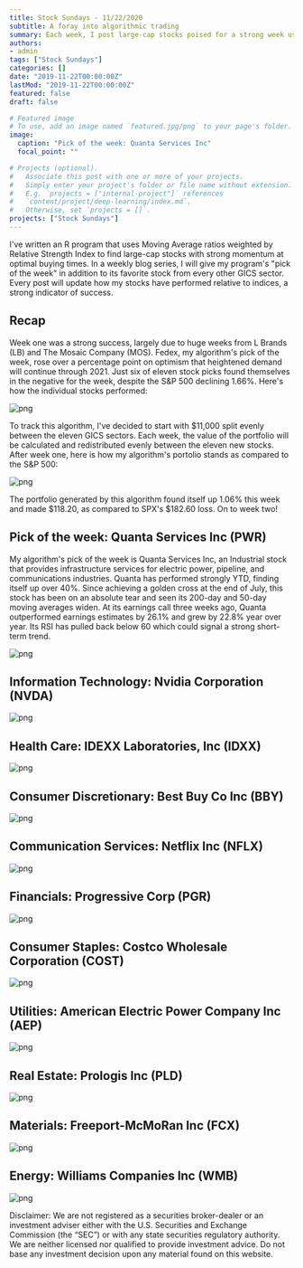 ```yaml
---
title: Stock Sundays - 11/22/2020
subtitle: A foray into algorithmic trading
summary: Each week, I post large-cap stocks poised for a strong week using a technicals-based algorithm.
authors: 
- admin
tags: ["Stock Sundays"]
categories: []
date: "2019-11-22T00:00:00Z"
lastMod: "2019-11-22T00:00:00Z"
featured: false
draft: false

# Featured image
# To use, add an image named `featured.jpg/png` to your page's folder. 
image:
  caption: "Pick of the week: Quanta Services Inc"
  focal_point: ""

# Projects (optional).
#   Associate this post with one or more of your projects.
#   Simply enter your project's folder or file name without extension.
#   E.g. `projects = ["internal-project"]` references 
#   `content/project/deep-learning/index.md`.
#   Otherwise, set `projects = []`.
projects: ["Stock Sundays"]
---
```


I've written an R program that uses Moving Average ratios weighted by Relative Strength Index to find large-cap stocks with strong momentum at optimal buying times. In a weekly blog series, I will give my program's "pick of the week" in addition to its favorite stock from every other GICS sector. Every post will update how my stocks have performed relative to indices, a strong indicator of success.

## Recap

Week one was a strong success, largely due to huge weeks from L Brands (LB) and The Mosaic Company (MOS). Fedex, my algorithm's pick of the week, rose over a percentage point on optimism that heightened demand will continue through 2021. Just six of eleven stock picks found themselves in the negative for the week, despite the S&P 500 declining 1.66%. Here's how the individual stocks performed:

![png](./11.15.2020IndividualStockReturns.png)

To track this algorithm, I've decided to start with $11,000 split evenly between the eleven GICS sectors. Each week, the value of the portfolio will be calculated and redistributed evenly between the eleven new stocks. After week one, here is how my algorithm's portolio stands as compared to the S&P 500:

![png](./11.15.2020weekOneResults.png)

The portfolio generated by this algorithm found itself up 1.06% this week and made $118.20, as compared to SPX's $182.60 loss. On to week two!

## Pick of the week: Quanta Services Inc (PWR)

My algorithm's pick of the week is Quanta Services Inc, an Industrial stock that provides infrastructure services for electric power, pipeline, and communications industries. Quanta has performed strongly YTD, finding itself up over 40%. Since achieving a golden cross at the end of July, this stock has been on an absolute tear and seen its 200-day and 50-day moving averages widen. At its earnings call three weeks ago, Quanta outperformed earnings estimates by 26.1% and grew by 22.8% year over year. Its RSI has pulled back below 60 which could signal a strong short-term trend.

![png](./Industrials11.22.2020.png)

## Information Technology: Nvidia Corporation (NVDA)

![png](./Tech11.22.2020.png)

## Health Care: IDEXX Laboratories, Inc (IDXX)

![png](./Health11.22.2020.png)

## Consumer Discretionary: Best Buy Co Inc (BBY)

![png](./Discretionary11.22.2020.png)

## Communication Services: Netflix Inc (NFLX)

![png](./Comms11.22.2020.png)

## Financials: Progressive Corp (PGR)

![png](./Financials11.22.2020.png)

## Consumer Staples: Costco Wholesale Corporation (COST)

![png](./Staples11.22.2020.png)

## Utilities: American Electric Power Company Inc (AEP)

![png](./Utilities11.22.2020.png)

## Real Estate: Prologis Inc (PLD)

![png](./Estate11.22.2020.png)

## Materials: Freeport-McMoRan Inc (FCX)

![png](./Materials11.22.2020.png)

## Energy: Williams Companies Inc (WMB)

![png](./Energy11.22.2020.png)

Disclaimer: We are not registered as a securities broker-dealer or an investment adviser either with the U.S. Securities and Exchange Commission (the “SEC”) or with any state securities regulatory authority. We are neither licensed nor qualified to provide investment advice. Do not base any investment decision upon any material found on this website.